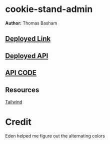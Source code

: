 # cookie-stand-admin

**Author:** Thomas Basham

## [Deployed Link](https://cookie-stand-admin-thomas-basham.netlify.app)

## [Deployed API](https://cookie-stand-api-tb.herokuapp.com/)

## [API CODE](https://github.com/Thomas-Basham/cookie-stand-api)

## Resources

[Tailwind](https://v1.tailwindcss.com/docs/installation)

# Credit
Eden helped me figure out the alternating colors
